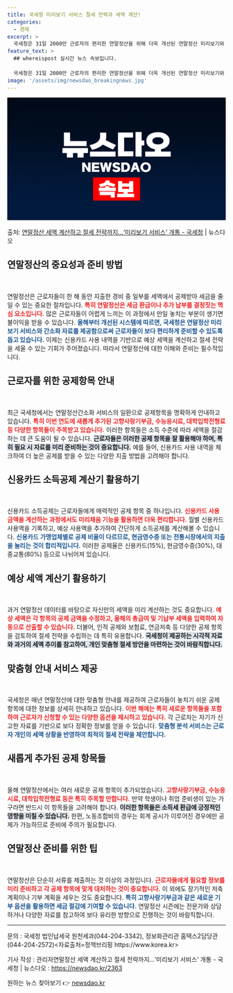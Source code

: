 ```yaml
---
title: 국세청 미리보기 서비스 절세 전략과 세액 계산!
categories:
  - 경제
excerpt: >
  국세청은 31일 2000만 근로자의 편리한 연말정산을 위해 더욱 개선된 연말정산 미리보기와 간소화자료 일괄제…
feature_text: >
  ## whereispost 실시간 뉴스 속보입니다.

  국세청은 31일 2000만 근로자의 편리한 연말정산을 위해 더욱 개선된 연말정산 미리보기와 간소화자료 일괄제…
image: '/assets/img/newsdao_breakingnews.jpg'
---
```


![뉴스다오 속보](/assets/img/newsdao_breakingnews.jpg)

<p>출처: <a href="https://newsdao.kr/2363" rel="dofollow">연말정산 세액 계산하고 절세 전략까지…‘미리보기 서비스’ 개통 - 국세청</a> | 뉴스다오</p>

<h2 data-ke-size="size26">연말정산의 중요성과 준비 방법</h2>

<p data-ke-size="size16">&nbsp;</p>
연말정산은 근로자들이 한 해 동안 지출한 경비 중 일부를 세액에서 공제받아 세금을 줄일 수 있는 중요한 절차입니다. <b><span style="color: #ee2323;">특히 연말정산은 세금 환급이나 추가 납부를 결정짓는 핵심 요소입니다.</span></b> 많은 근로자들이 어렵게 느끼는 이 과정에서 만일 놓치는 부분이 생기면 불이익을 받을 수 있습니다. <b><span style="color: #1a5490;">올해부터 개선된 시스템에 따르면, 국세청은 연말정산 미리보기 서비스와 간소화 자료를 제공함으로써 근로자들이 보다 편리하게 준비할 수 있도록 돕고 있습니다.</span></b> 이제는 신용카드 사용 내역을 기반으로 예상 세액을 계산하고 절세 전략을 세울 수 있는 기회가 주어졌습니다. 따라서 연말정산에 대한 이해와 준비는 필수적입니다.

<h2 data-ke-size="size26">근로자를 위한 공제항목 안내</h2>

<p data-ke-size="size16">&nbsp;</p>
최근 국세청에서는 연말정산간소화 서비스의 일환으로 공제항목을 명확하게 안내하고 있습니다. <b><span style="color: #ee2323;">특히 이번 연도에 새롭게 추가된 고향사랑기부금, 수능응시료, 대학입학전형료 등 다양한 항목들이 주목받고 있습니다.</span></b> 이러한 항목들은 소득 수준에 따라 세액을 절감하는 데 큰 도움이 될 수 있습니다. <b><span style="background-color: #21538527;">근로자들은 이러한 공제 항목을 잘 활용해야 하며, 특히 필요 시 자료를 미리 준비하는 것이 중요합니다.</span></b> 예를 들어, 신용카드 사용 내역을 체크하여 더 높은 공제를 받을 수 있는 다양한 지출 방법을 고려해야 합니다.

<h2 data-ke-size="size26">신용카드 소득공제 계산기 활용하기</h2>

<p data-ke-size="size16">&nbsp;</p>
신용카드 소득공제는 근로자들에게 매력적인 공제 항목 중 하나입니다. <b><span style="color: #ee2323;">신용카드 사용 금액을 계산하는 과정에서도 미리채움 기능을 활용하면 더욱 편리합니다.</span></b> 월별 신용카드 사용액을 기록하고, 예상 사용액을 추가하여 간단하게 소득공제를 계산해볼 수 있습니다. <b><span style="color: #1a5490;">신용카드 가맹업체별로 공제 비율이 다르므로, 현금영수증 또는 전통시장에서의 지출을 늘리는 것이 합리적입니다.</span></b> 이러한 공제율은 신용카드(15%), 현금영수증(30%), 대중교통(80%) 등으로 나뉘어져 있습니다.

<h2 data-ke-size="size26">예상 세액 계산기 활용하기</h2>

<p data-ke-size="size16">&nbsp;</p>
과거 연말정산 데이터를 바탕으로 자신만의 세액을 미리 계산하는 것도 중요합니다. <b><span style="color: #ee2323;">예상 세액은 각 항목의 공제 금액을 수정하고, 올해의 총급여 및 기납부 세액을 입력하여 자동으로 산출할 수 있습니다.</span></b> 더불어, 인적 공제와 보험료, 연금저축 등 다양한 공제 항목을 검토하여 절세 전략을 수립하는 데 특히 유용합니다. <b><span style="background-color: #21538527;">국세청이 제공하는 시각적 자료와 과거의 세액 추이를 참고하여, 개인 맞춤형 절세 방안을 마련하는 것이 바람직합니다.</span></b>

<h2 data-ke-size="size26">맞춤형 안내 서비스 제공</h2>

<p data-ke-size="size16">&nbsp;</p>
국세청은 매년 연말정산에 대한 맞춤형 안내를 제공하여 근로자들이 놓치기 쉬운 공제 항목에 대한 정보를 상세히 안내하고 있습니다. <b><span style="color: #ee2323;">이번 해에는 특히 새로운 항목들을 포함하여 근로자가 신청할 수 있는 다양한 옵션을 제시하고 있습니다.</span></b> 각 근로자는 자기가 신고한 자료를 기반으로 보다 정확한 정보를 얻을 수 있습니다. <b><span style="color: #1a5490;">맞춤형 분석 서비스는 근로자 개인의 세액 상황을 반영하여 최적의 절세 전략을 제안합니다.</span></b>

<h2 data-ke-size="size26">새롭게 추가된 공제 항목들</h2>

<p data-ke-size="size16">&nbsp;</p>
올해 연말정산에서는 여러 새로운 공제 항목이 추가되었습니다. <b><span style="color: #ee2323;">고향사랑기부금, 수능응시료, 대학입학전형료 등은 특히 주목할 만합니다.</span></b> 만약 학생이나 취업 준비생이 있는 가구라면 반드시 이 항목들을 고려해야 합니다. <b><span style="background-color: #21538527;">이러한 항목들은 소득세 환급에 긍정적인 영향을 미칠 수 있습니다.</span></b> 한편, 노동조합비의 경우는 회계 공시가 이루어진 경우에만 공제가 가능하므로 준비에 주의가 필요합니다.

<h2 data-ke-size="size26">연말정산 준비를 위한 팁</h2>

<p data-ke-size="size16">&nbsp;</p>
연말정산은 단순히 서류를 제출하는 것 이상의 과정입니다. <b><span style="color: #ee2323;">근로자들에게 필요할 정보를 미리 준비하고 각 공제 항목에 맞게 대처하는 것이 중요합니다.</span></b> 이 외에도 장기적인 저축 계획이나 기부 계획을 세우는 것도 중요합니다. <b><span style="color: #1a5490;">특히 고향사랑기부금과 같은 새로운 기부 옵션을 활용하면 세금 절감에 기여할 수 있습니다.</span></b> 연말정산 시즌에는 전문가와 상담하거나 다양한 자료를 참고하여 보다 유리한 방향으로 진행하는 것이 바람직합니다. 

<hr>

<p data-ke-size="size16">문의 : 국세청 법인납세국 원천세과(044-204-3342), 정보화관리관 홈택스2담당관(044-204-2572)<자료출처=정책브리핑 https://www.korea.kr></p>
<p data-ke-size="size16">기사 작성 : 관리자연말정산 세액 계산하고 절세 전략까지…‘미리보기 서비스’ 개통 - 국세청 | 뉴스다오 : <a href="https://newsdao.kr/2363">https://newsdao.kr/2363</a></p> 

원하는 뉴스 찾아보기 👉 <a href="https://newsdao.kr" rel="dofollow">newsdao.kr</a>


